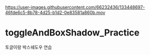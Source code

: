 

https://user-images.githubusercontent.com/66232436/133448697-46fde6c5-8b78-4d25-b1d2-0e83581a860b.mov

# toggleAndBoxShadow_Practice
토글이랑 박스쉐도우 연습
